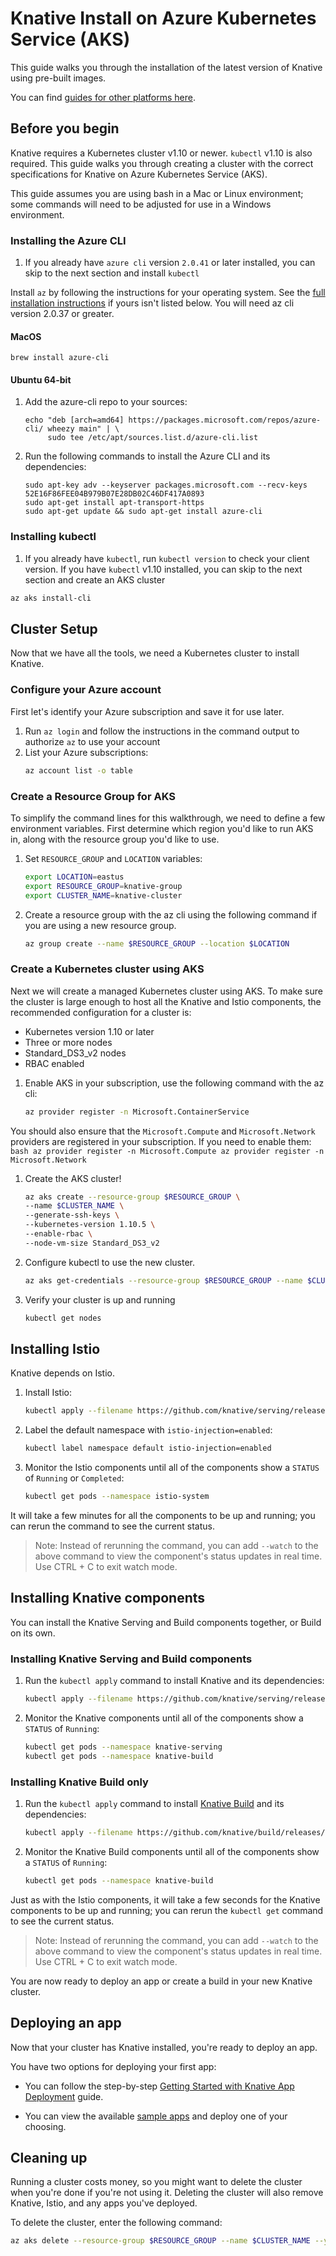 # Knative Install on Azure Kubernetes Service (AKS)

This guide walks you through the installation of the latest version of
Knative using pre-built images.

You can find [guides for other platforms here](README.md).

## Before you begin

Knative requires a Kubernetes cluster v1.10 or newer. `kubectl` v1.10 is also
required.  This guide walks you through creating a cluster with the correct
specifications for Knative on Azure Kubernetes Service (AKS).

This guide assumes you are using bash in a Mac or Linux environment; some
commands will need to be adjusted for use in a Windows environment.

### Installing the Azure CLI

1. If you already have `azure cli` version `2.0.41` or later installed, you can skip to the next section and install `kubectl`

Install `az` by following the instructions for your operating system.
See the [full installation instructions](https://docs.microsoft.com/en-us/cli/azure/install-azure-cli?view=azure-cli-latest) if yours isn't listed below. You will need az cli version 2.0.37 or greater.

#### MacOS

```console
brew install azure-cli
```

#### Ubuntu 64-bit

1. Add the azure-cli repo to your sources:
    ```console
    echo "deb [arch=amd64] https://packages.microsoft.com/repos/azure-cli/ wheezy main" | \
         sudo tee /etc/apt/sources.list.d/azure-cli.list
    ```
1. Run the following commands to install the Azure CLI and its dependencies:
    ```console
    sudo apt-key adv --keyserver packages.microsoft.com --recv-keys 52E16F86FEE04B979B07E28DB02C46DF417A0893    
    sudo apt-get install apt-transport-https
    sudo apt-get update && sudo apt-get install azure-cli
    ```

### Installing kubectl

1. If you already have `kubectl`, run `kubectl version` to check your client version. If you have `kubectl` v1.10 installed, you can skip to the next section and create an AKS cluster

```bash
az aks install-cli
```

## Cluster Setup

Now that we have all the tools, we need a Kubernetes cluster to install Knative.

### Configure your Azure account

First let's identify your Azure subscription and save it for use later.

1. Run `az login` and follow the instructions in the command output to authorize `az` to use your account
1. List your Azure subscriptions:
    ```bash
    az account list -o table
    ```
### Create a Resource Group for AKS

 To simplify the command lines for this walkthrough, we need to define a few
environment variables. First determine which region you'd like to run AKS in, along with the resource group you'd like to use.

1. Set `RESOURCE_GROUP` and `LOCATION` variables:
   ```bash
   export LOCATION=eastus
   export RESOURCE_GROUP=knative-group
   export CLUSTER_NAME=knative-cluster
   ```

2. Create a resource group with the az cli using the following command if you are using a new resource group.
   ```bash
   az group create --name $RESOURCE_GROUP --location $LOCATION
   ```

### Create a Kubernetes cluster using AKS

Next we will create a managed Kubernetes cluster using AKS. To make sure the cluster is large enough to host all the Knative and Istio components, the recommended configuration for a cluster is:

* Kubernetes version 1.10 or later
* Three or more nodes
* Standard_DS3_v2 nodes
* RBAC enabled

1. Enable AKS in your subscription, use the following command with the az cli:
    ```bash
    az provider register -n Microsoft.ContainerService
    ```
You should also ensure that the `Microsoft.Compute` and `Microsoft.Network` providers are registered in your subscription. If you need to enable them:
    ```bash
    az provider register -n Microsoft.Compute
    az provider register -n Microsoft.Network
    ```
1. Create the AKS cluster!
    ```bash
    az aks create --resource-group $RESOURCE_GROUP \
    --name $CLUSTER_NAME \
    --generate-ssh-keys \
    --kubernetes-version 1.10.5 \
    --enable-rbac \
    --node-vm-size Standard_DS3_v2
    ```

1. Configure kubectl to use the new cluster.
    ```bash
    az aks get-credentials --resource-group $RESOURCE_GROUP --name $CLUSTER_NAME --admin
    ```

1. Verify your cluster is up and running
    ```bash
    kubectl get nodes
    ```

## Installing Istio

Knative depends on Istio.

1. Install Istio:
    ```bash
    kubectl apply --filename https://github.com/knative/serving/releases/download/v0.2.2/istio.yaml
    ```
1. Label the default namespace with `istio-injection=enabled`:
    ```bash
    kubectl label namespace default istio-injection=enabled
    ```

1. Monitor the Istio components until all of the components show a `STATUS` of
`Running` or `Completed`:
    ```bash
    kubectl get pods --namespace istio-system
    ```

It will take a few minutes for all the components to be up and running; you can
rerun the command to see the current status.

> Note: Instead of rerunning the command, you can add `--watch` to the above
  command to view the component's status updates in real time. Use CTRL + C to exit watch mode.

## Installing Knative components

You can install the Knative Serving and Build components together, or Build on its own.

### Installing Knative Serving and Build components

1. Run the `kubectl apply` command to install Knative and its dependencies:
    ```bash
    kubectl apply --filename https://github.com/knative/serving/releases/download/v0.2.2/release.yaml
    ```
1. Monitor the Knative components until all of the components show a
   `STATUS` of `Running`:
    ```bash
    kubectl get pods --namespace knative-serving
    kubectl get pods --namespace knative-build
    ```

### Installing Knative Build only

1. Run the `kubectl apply` command to install
   [Knative Build](https://github.com/knative/build) and its dependencies:
    ```bash
    kubectl apply --filename https://github.com/knative/build/releases/download/v0.2.0/release.yaml
    ```
1. Monitor the Knative Build components until all of the components show a
   `STATUS` of `Running`:
    ```bash
    kubectl get pods --namespace knative-build

Just as with the Istio components, it will take a few seconds for the Knative
components to be up and running; you can rerun the `kubectl get` command to see
the current status.

> Note: Instead of rerunning the command, you can add `--watch` to the above
  command to view the component's status updates in real time. Use CTRL + C to
  exit watch mode.

You are now ready to deploy an app or create a build in your new Knative
cluster.

## Deploying an app

Now that your cluster has Knative installed, you're ready to deploy an app.

You have two options for deploying your first app:

* You can follow the step-by-step
  [Getting Started with Knative App Deployment](getting-started-knative-app.md)
  guide.

* You can view the available [sample apps](../serving/samples/README.md) and
  deploy one of your choosing.

## Cleaning up

Running a cluster costs money, so you might want to delete the cluster when you're done if 
you're not using it. Deleting the cluster will also remove Knative, Istio, 
and any apps you've deployed.

To delete the cluster, enter the following command:
```bash
az aks delete --resource-group $RESOURCE_GROUP --name $CLUSTER_NAME --yes --no-wait
```
